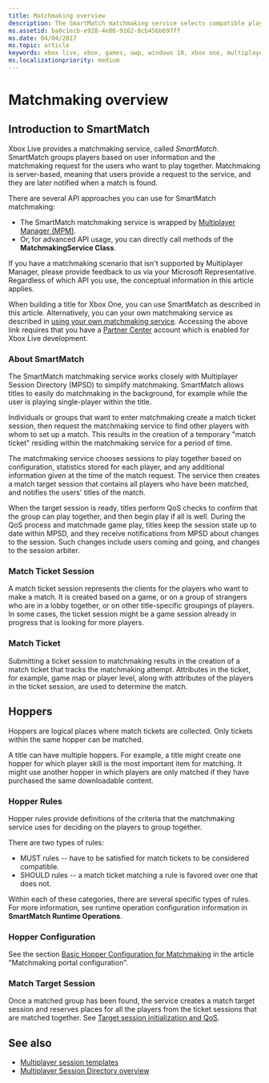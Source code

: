 ```yaml
---
title: Matchmaking overview
description: The SmartMatch matchmaking service selects compatible players in a multiplayer game.
ms.assetid: ba0c1ecb-e928-4e86-9162-8cb456b697ff
ms.date: 04/04/2017
ms.topic: article
keywords: xbox live, xbox, games, uwp, windows 10, xbox one, multiplayer, matchmaking, smartmatch
ms.localizationpriority: medium
---
```


# Matchmaking overview


## Introduction to SmartMatch

Xbox Live provides a matchmaking service, called _SmartMatch_.
SmartMatch groups players based on user information and the matchmaking request for the users who want to play together.
Matchmaking is server-based, meaning that users provide a request to the service, and they are later notified when a match is found.

There are several API approaches you can use for SmartMatch matchmaking:
* The SmartMatch matchmaking service is wrapped by [Multiplayer Manager (MPM)](../mpm/live-multiplayer-manager-nav.md).
* Or, for advanced API usage, you can directly call methods of the **MatchmakingService Class**.

If you have a matchmaking scenario that isn't supported by Multiplayer Manager, please provide feedback to us via your Microsoft Representative.
Regardless of which API you use, the conceptual information in this article applies.

When building a title for Xbox One, you can use SmartMatch as described in this article.
Alternatively, you can your own matchmaking service as described in [using your own matchmaking service](https://developer.microsoft.com/en-us/games/xbox/docs/xboxlive/xbox-live-partners/multiplayer-and-networking/using-your-own-matchmaking-service).
Accessing the above link requires that you have a [Partner Center](https://partner.microsoft.com/dashboard) account which is enabled for Xbox Live development.


### About SmartMatch

The SmartMatch matchmaking service works closely with Multiplayer Session Directory (MPSD) to simplify matchmaking.
SmartMatch allows titles to easily do matchmaking in the background, for example while the user is playing single-player within the title.

Individuals or groups that want to enter matchmaking create a match ticket session, then request the matchmaking service to find other players with whom to set up a match.
This results in the creation of a temporary "match ticket" residing within the matchmaking service for a period of time.

The matchmaking service chooses sessions to play together based on configuration, statistics stored for each player, and any additional information given at the time of the match request.
The service then creates a match target session that contains all players who have been matched, and notifies the users' titles of the match.

When the target session is ready, titles perform QoS checks to confirm that the group can play together, and then begin play if all is well.
During the QoS process and matchmade game play, titles keep the session state up to date within MPSD, and they receive notifications from MPSD about changes to the session.
Such changes include users coming and going, and changes to the session arbiter.


### Match Ticket Session

A match ticket session represents the clients for the players who want to make a match.
It is created based on a game, or on a group of strangers who are in a lobby together, or on other title-specific groupings of players.
In some cases, the ticket session might be a game session already in progress that is looking for more players.


### Match Ticket

Submitting a ticket session to matchmaking results in the creation of a match ticket that tracks the matchmaking attempt.
Attributes in the ticket, for example, game map or player level, along with attributes of the players in the ticket session, are used to determine the match.


## Hoppers

Hoppers are logical places where match tickets are collected.
Only tickets within the same hopper can be matched.

A title can have multiple hoppers.
For example, a title might create one hopper for which player skill is the most important item for matching.
It might use another hopper in which players are only matched if they have purchased the same downloadable content.


### Hopper Rules

Hopper rules provide definitions of the criteria that the matchmaking service uses for deciding on the players to group together.

There are two types of rules:
- MUST rules -- have to be satisfied for match tickets to be considered compatible.
- SHOULD rules -- a match ticket matching a rule is favored over one that does not.

Within each of these categories, there are several specific types of rules.
For more information, see runtime operation configuration information in **SmartMatch Runtime Operations**.


### Hopper Configuration

See the section [Basic Hopper Configuration for Matchmaking](config/live-matchmaking-config.md#hop) in the article "Matchmaking portal configuration".


### Match Target Session

Once a matched group has been found, the service creates a match target session and reserves places for all the players from the ticket sessions that are matched together.
See [Target session initialization and QoS](concepts/live-matchmaking-target-session.md).


## See also

* [Multiplayer session templates](../mpsd/concepts/live-session-templates.md)
* [Multiplayer Session Directory overview](../mpsd/live-mpsd-overview.md)
